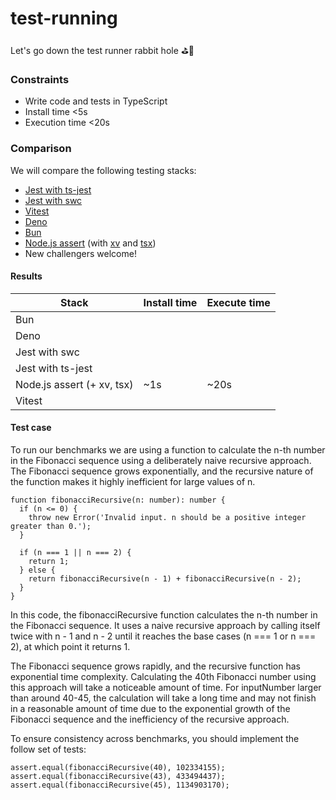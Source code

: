 # test-running

Let's go down the test runner rabbit hole ⛳️🐇

### Constraints

- Write code and tests in TypeScript
- Install time <5s
- Execution time <20s

### Comparison

We will compare the following testing stacks:

- [Jest with ts-jest](https://kulshekhar.github.io/ts-jest/docs/getting-started/installation)
- [Jest with swc](https://github.com/swc-project/jest)
- [Vitest](https://vitest.dev/)
- [Deno](https://deno.land/manual@v1.35.2/basics/testing)
- [Bun](https://bun.sh/docs/cli/test)
- [Node.js assert](https://nodejs.org/api/assert.html) (with [xv](https://github.com/typicode/xv) and [tsx](https://github.com/esbuild-kit/tsx))
- New challengers welcome!

#### Results

| Stack                      | Install time | Execute time |
| -------------------------- | ------------ | ------------ |
| Bun                        |              |              |
| Deno                       |              |              |
| Jest with swc              |              |              |
| Jest with ts-jest          |              |              |
| Node.js assert (+ xv, tsx) | ~1s          | ~20s         |
| Vitest                     |              |              |

#### Test case

To run our benchmarks we are using a function to calculate the n-th number in the Fibonacci sequence using a deliberately naive recursive approach. The Fibonacci sequence grows exponentially, and the recursive nature of the function makes it highly inefficient for large values of n.

```
function fibonacciRecursive(n: number): number {
  if (n <= 0) {
    throw new Error('Invalid input. n should be a positive integer greater than 0.');
  }

  if (n === 1 || n === 2) {
    return 1;
  } else {
    return fibonacciRecursive(n - 1) + fibonacciRecursive(n - 2);
  }
}
```

In this code, the fibonacciRecursive function calculates the n-th number in the Fibonacci sequence. It uses a naive recursive approach by calling itself twice with n - 1 and n - 2 until it reaches the base cases (n === 1 or n === 2), at which point it returns 1.

The Fibonacci sequence grows rapidly, and the recursive function has exponential time complexity. Calculating the 40th Fibonacci number using this approach will take a noticeable amount of time. For inputNumber larger than around 40-45, the calculation will take a long time and may not finish in a reasonable amount of time due to the exponential growth of the Fibonacci sequence and the inefficiency of the recursive approach.

To ensure consistency across benchmarks, you should implement the follow set of tests:

```
assert.equal(fibonacciRecursive(40), 102334155);
assert.equal(fibonacciRecursive(43), 433494437);
assert.equal(fibonacciRecursive(45), 1134903170);
```
